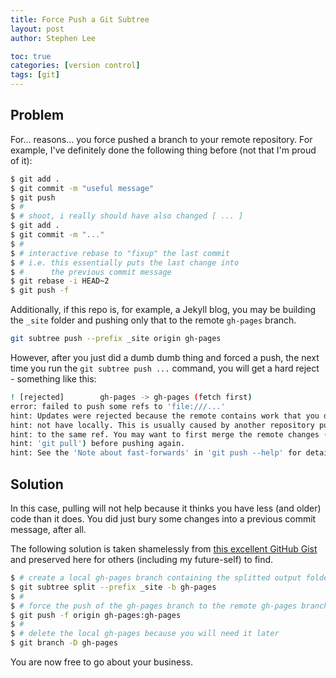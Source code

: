 ```yaml
---
title: Force Push a Git Subtree
layout: post
author: Stephen Lee 

toc: true
categories: [version control]
tags: [git]
---
```


## Problem
For... reasons... you force pushed a branch to your remote repository. For example, I've definitely done the following thing before (not that I'm proud of it): 

```bash 
$ git add . 
$ git commit -m "useful message" 
$ git push 
$ #
$ # shoot, i really should have also changed [ ... ]
$ git add . 
$ git commit -m "..." 
$ #
$ # interactive rebase to "fixup" the last commit
$ # i.e. this essentially puts the last change into 
$ #      the previous commit message 
$ git rebase -i HEAD~2
$ git push -f
```

Additionally, if this repo is, for example, a Jekyll blog, you may be building the `_site` folder and pushing only that to the remote `gh-pages` branch. 

```bash 
git subtree push --prefix _site origin gh-pages
```

However, after you just did a dumb dumb thing and forced a push, the next time you run the `git subtree push ...` command, you will get a hard reject - something like this: 

```bash 
! [rejected]        gh-pages -> gh-pages (fetch first)
error: failed to push some refs to 'file:///...'
hint: Updates were rejected because the remote contains work that you do
hint: not have locally. This is usually caused by another repository pushing
hint: to the same ref. You may want to first merge the remote changes (e.g.,
hint: 'git pull') before pushing again.
hint: See the 'Note about fast-forwards' in 'git push --help' for details.
```

## Solution 

In this case, pulling will not help because it thinks you have less (and older) code than it does. You did just bury some changes into a previous commit message, after all. 

The following solution is taken shamelessly from [this excellent GitHub Gist](https://gist.github.com/tduarte/eac064b4778711b116bb827f8c9bef7b) and preserved here for others (including my future-self) to find. 

```bash 
$ # create a local gh-pages branch containing the splitted output folder
$ git subtree split --prefix _site -b gh-pages 
$ #
$ # force the push of the gh-pages branch to the remote gh-pages branch at origin
$ git push -f origin gh-pages:gh-pages 
$ #
$ # delete the local gh-pages because you will need it later
$ git branch -D gh-pages 
```

You are now free to go about your business.
